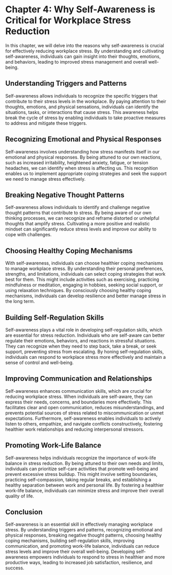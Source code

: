 Chapter 4: Why Self-Awareness is Critical for Workplace Stress Reduction
========================================================================

In this chapter, we will delve into the reasons why self-awareness is crucial for effectively reducing workplace stress. By understanding and cultivating self-awareness, individuals can gain insight into their thoughts, emotions, and behaviors, leading to improved stress management and overall well-being.

Understanding Triggers and Patterns
-----------------------------------

Self-awareness allows individuals to recognize the specific triggers that contribute to their stress levels in the workplace. By paying attention to their thoughts, emotions, and physical sensations, individuals can identify the situations, tasks, or interactions that cause stress. This awareness helps break the cycle of stress by enabling individuals to take proactive measures to address and mitigate these triggers.

Recognizing Emotional and Physical Responses
--------------------------------------------

Self-awareness involves understanding how stress manifests itself in our emotional and physical responses. By being attuned to our own reactions, such as increased irritability, heightened anxiety, fatigue, or tension headaches, we can identify when stress is affecting us. This recognition enables us to implement appropriate coping strategies and seek the support we need to manage stress effectively.

Breaking Negative Thought Patterns
----------------------------------

Self-awareness allows individuals to identify and challenge negative thought patterns that contribute to stress. By being aware of our own thinking processes, we can recognize and reframe distorted or unhelpful thoughts that amplify stress. Cultivating a more positive and realistic mindset can significantly reduce stress levels and improve our ability to cope with challenges.

Choosing Healthy Coping Mechanisms
----------------------------------

With self-awareness, individuals can choose healthier coping mechanisms to manage workplace stress. By understanding their personal preferences, strengths, and limitations, individuals can select coping strategies that work best for them. This might include activities such as exercising, practicing mindfulness or meditation, engaging in hobbies, seeking social support, or using relaxation techniques. By consciously choosing healthy coping mechanisms, individuals can develop resilience and better manage stress in the long term.

Building Self-Regulation Skills
-------------------------------

Self-awareness plays a vital role in developing self-regulation skills, which are essential for stress reduction. Individuals who are self-aware can better regulate their emotions, behaviors, and reactions in stressful situations. They can recognize when they need to step back, take a break, or seek support, preventing stress from escalating. By honing self-regulation skills, individuals can respond to workplace stress more effectively and maintain a sense of control and well-being.

Improving Communication and Relationships
-----------------------------------------

Self-awareness enhances communication skills, which are crucial for reducing workplace stress. When individuals are self-aware, they can express their needs, concerns, and boundaries more effectively. This facilitates clear and open communication, reduces misunderstandings, and prevents potential sources of stress related to miscommunication or unmet expectations. Furthermore, self-awareness enables individuals to actively listen to others, empathize, and navigate conflicts constructively, fostering healthier work relationships and reducing interpersonal stressors.

Promoting Work-Life Balance
---------------------------

Self-awareness helps individuals recognize the importance of work-life balance in stress reduction. By being attuned to their own needs and limits, individuals can prioritize self-care activities that promote well-being and prevent excessive stress buildup. This might involve setting boundaries, practicing self-compassion, taking regular breaks, and establishing a healthy separation between work and personal life. By fostering a healthier work-life balance, individuals can minimize stress and improve their overall quality of life.

Conclusion
----------

Self-awareness is an essential skill in effectively managing workplace stress. By understanding triggers and patterns, recognizing emotional and physical responses, breaking negative thought patterns, choosing healthy coping mechanisms, building self-regulation skills, improving communication, and promoting work-life balance, individuals can reduce stress levels and improve their overall well-being. Developing self-awareness empowers individuals to respond to stress in healthier and more productive ways, leading to increased job satisfaction, resilience, and success.
